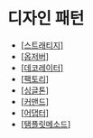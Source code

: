 # 디자인 패턴

- [[스트래티지]](Strategy/strategy.md)
- [[옵저버]](observer/observer.md)
- [[데코레이터]](decorator/decorator.md)
- [[팩토리]](factory/factory.md)
- [[싱글톤]](singleton/singleton.md)
- [[커맨드]](command/command.md)
- [[어댑터]](adapter/adapter.md)
- [[탬플릿메소드]](templatesMethod/templatesMethod.md)
